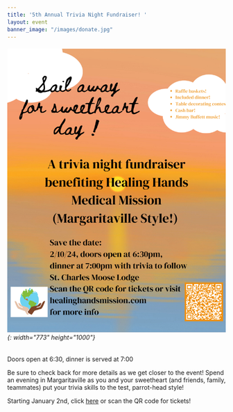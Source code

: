 ```yaml
---
title: '5th Annual Trivia Night Fundraiser! '
layout: event
banner_image: "/images/donate.jpg"
---
```


###### ![](/uploads/sail-away-for-sweetheart-day-w-eventbrite-qr-code-updated-2.png){: width="773" height="1000"}

Doors open at 6:30, dinner is served at 7:00

Be sure to check back for more details as we get closer to the event! Spend an evening in Margaritaville as you and your sweetheart (and friends, family, teammates) put your trivia skills to the test, parrot-head style!

Starting January 2nd, click [here](https://www.eventbrite.com/e/healing-hands-medical-mission-5th-annual-trivia-night-tickets-776270494947)&nbsp;or scan the QR code for tickets!
